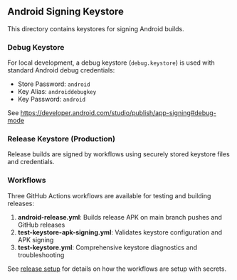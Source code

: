 ## Android Signing Keystore

This directory contains keystores for signing Android builds.

### Debug Keystore

For local development, a debug keystore (`debug.keystore`) is used with standard Android debug credentials:
- Store Password: `android`
- Key Alias: `androiddebugkey`
- Key Password: `android`

See https://developer.android.com/studio/publish/app-signing#debug-mode

### Release Keystore (Production)
Release builds are signed by workflows using securely stored keystore files and credentials.

### Workflows

Three GitHub Actions workflows are available for testing and building releases:

1. **android-release.yml**: Builds release APK on main branch pushes and GitHub releases
2. **test-keystore-apk-signing.yml**: Validates keystore configuration and APK signing
3. **test-keystore.yml**: Comprehensive keystore diagnostics and troubleshooting

See [release setup](../docs/RELEASE_SETUP.md) for details on how the workflows are setup with secrets.
